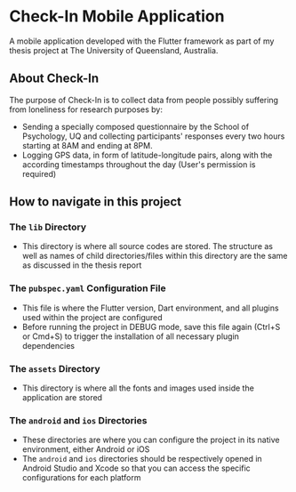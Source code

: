 # Check-In Mobile Application

A mobile application developed with the Flutter framework as part of my thesis project at The University of Queensland, Australia.

## About Check-In

The purpose of Check-In is to collect data from people possibly suffering from loneliness for research purposes by:
  - Sending a specially composed questionnaire by the School of Psychology, UQ and collecting participants' responses every two hours starting at 8AM and ending at 8PM.
  - Logging GPS data, in form of latitude-longitude pairs, along with the according timestamps throughout the day (User's permission is required)

## How to navigate in this project
### The `lib` Directory
- This directory is where all source codes are stored. The structure as well as names of child directories/files within this directory are the same as discussed in the thesis report

### The `pubspec.yaml` Configuration File
- This file is where the Flutter version, Dart environment, and all plugins used within the project are configured
- Before running the project in DEBUG mode, save this file again (Ctrl+S or Cmd+S) to trigger the installation of all necessary plugin dependencies

### The `assets` Directory
- This directory is where all the fonts and images used inside the application are stored

### The `android` and `ios` Directories
- These directories are where you can configure the project in its native environment, either Android or iOS
- The `android` and `ios` directories should be respectively opened in Android Studio and Xcode so that you can access the specific configurations for each platform
